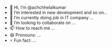 - 👋 Hi, I’m @achchhelalkumar
- 👀 I’m interested in new development and so on...
- 🌱 I’m currently doing job in IT company ...
- 💞️ I’m looking to collaborate on ...
- 📫 How to reach me ...
- 😄 Pronouns: ...
- ⚡ Fun fact: ...

<!---
achchhelalkumar/achchhelalkumar is a ✨ special ✨ repository because its `README.md` (this file) appears on your GitHub profile.
You can click the Preview link to take a look at your changes.
--->
